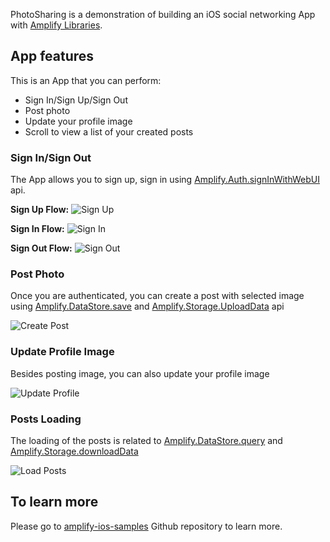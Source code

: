 PhotoSharing is a demonstration of building an iOS social networking App with [Amplify Libraries](~/lib/lib.md).

## App features

This is an App that you can perform:
* Sign In/Sign Up/Sign Out
* Post photo
* Update your profile image 
* Scroll to view a list of your created posts

### Sign In/Sign Out

The App allows you to sign up, sign in using [Amplify.Auth.signInWithWebUI](~/lib/auth/signin_web_ui.md) api.

**Sign Up Flow:**
![Sign Up](~/images/sample-app/photosharing/sign-up-flow.png)

**Sign In Flow:**
![Sign In](~/images/sample-app/photosharing/sign-in-flow.png)

**Sign Out Flow:**
![Sign Out](~/images/sample-app/photosharing/sign-out-flow.png)

### Post Photo

Once you are authenticated, you can create a post with selected image using [Amplify.DataStore.save](~/lib/datastore/data-access.md#create-and-update) and [Amplify.Storage.UploadData](~/lib/storage/upload.md) api

![Create Post](~/images/sample-app/photosharing/post-creation-flow.png)

### Update Profile Image

Besides posting image, you can also update your profile image

![Update Profile](~/images/sample-app/photosharing/profile-update-flow.png)

### Posts Loading

The loading of the posts is related to [Amplify.DataStore.query](~/lib/datastore/data-access.md#query-data) and [Amplify.Storage.downloadData](~/lib/storage/download.md)

![Load Posts](~/images/sample-app/photosharing/posts-loading.png)

## To learn more

Please go to [amplify-ios-samples](https://github.com/aws-amplify/amplify-ios-samples) Github repository to learn more.
